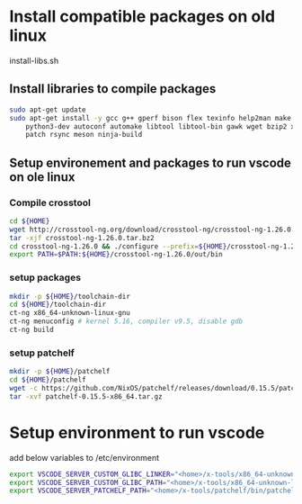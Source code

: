 # Install compatible packages on old linux
install-libs.sh
## Install libraries to compile packages
```sh
sudo apt-get update
sudo apt-get install -y gcc g++ gperf bison flex texinfo help2man make libncurses5-dev \
    python3-dev autoconf automake libtool libtool-bin gawk wget bzip2 xz-utils unzip \
    patch rsync meson ninja-build
```
## Setup environement and packages to run vscode on ole linux
### Compile crosstool
```sh
cd ${HOME}
wget http://crosstool-ng.org/download/crosstool-ng/crosstool-ng-1.26.0.tar.bz2
tar -xjf crosstool-ng-1.26.0.tar.bz2
cd crosstool-ng-1.26.0 && ./configure --prefix=${HOME}/crosstool-ng-1.26.0/out && make && make install
export PATH=$PATH:${HOME}/crosstool-ng-1.26.0/out/bin
```
### setup packages
```sh
mkdir -p ${HOME}/toolchain-dir
cd ${HOME}/toolchain-dir
ct-ng x86_64-unknown-linux-gnu
ct-ng menuconfig # kernel 5.16, compiler v9.5, disable gdb
ct-ng build
```
### setup patchelf
```sh
mkdir -p ${HOME}/patchelf
cd ${HOME}/patchelf
wget -c https://github.com/NixOS/patchelf/releases/download/0.15.5/patchelf-0.15.5-x86_64.tar.gz
tar -xvf patchelf-0.15.5-x86_64.tar.gz
```

# Setup environment to run vscode
add below variables to /etc/environment
```sh
export VSCODE_SERVER_CUSTOM_GLIBC_LINKER="<home>/x-tools/x86_64-unknown-linux-gnu/x86_64-unknown-linux-gnu/sysroot/lib/ld-linux-x86-64.so.2"
export VSCODE_SERVER_CUSTOM_GLIBC_PATH="<home>/x-tools/x86_64-unknown-linux-gnu/x86_64-unknown-linux-gnu/sysroot/lib"
export VSCODE_SERVER_PATCHELF_PATH="<home>/x-tools/patchelf/bin/patchelf"
```
